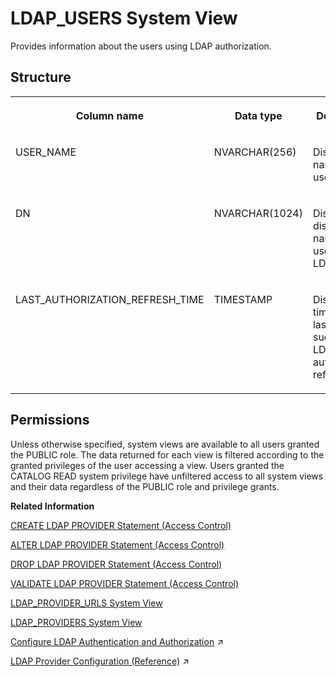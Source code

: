 <!-- loio704e5b6739d84afc886b25ebc051e199 -->

# LDAP\_USERS System View

Provides information about the users using LDAP authorization.



## Structure


<table>
<tr>
<th valign="top">

Column name

</th>
<th valign="top">

Data type

</th>
<th valign="top">

Description

</th>
</tr>
<tr>
<td valign="top">

USER\_NAME

</td>
<td valign="top">

NVARCHAR\(256\)

</td>
<td valign="top">

Displays the name of the user.

</td>
</tr>
<tr>
<td valign="top">

DN

</td>
<td valign="top">

NVARCHAR\(1024\)

</td>
<td valign="top">

Displays the distinguished name of the user in the LDAP server.

</td>
</tr>
<tr>
<td valign="top">

LAST\_AUTHORIZATION\_REFRESH\_TIME

</td>
<td valign="top">

TIMESTAMP

</td>
<td valign="top">

Displays the time of the last successful LDAP authorization refresh.

</td>
</tr>
</table>



<a name="loio704e5b6739d84afc886b25ebc051e199__section_zwj_ptb_dzb"/>

## Permissions

Unless otherwise specified, system views are available to all users granted the PUBLIC role. The data returned for each view is filtered according to the granted privileges of the user accessing a view. Users granted the CATALOG READ system privilege have unfiltered access to all system views and their data regardless of the PUBLIC role and privilege grants.

**Related Information**  


[CREATE LDAP PROVIDER Statement \(Access Control\)](../../010-SQL-Reference/012-SQL-Statements/create-ldap-provider-statement-access-control-3b72203.md "Creates an LDAP provider for use with LDAP authorization and authentication.")

[ALTER LDAP PROVIDER Statement \(Access Control\)](../../010-SQL-Reference/012-SQL-Statements/alter-ldap-provider-statement-access-control-ae9ba28.md "Updates an LDAP provider for use with LDAP authorization and authentication.")

[DROP LDAP PROVIDER Statement \(Access Control\)](../../010-SQL-Reference/012-SQL-Statements/drop-ldap-provider-statement-access-control-340e913.md "Drops an LDAP provider, and its associated credential, from the internal secure credential store.")

[VALIDATE LDAP PROVIDER Statement \(Access Control\)](../../010-SQL-Reference/012-SQL-Statements/validate-ldap-provider-statement-access-control-4181217.md "Validates an LDAP provider configuration and LDAP authentication and authorization for users of that LDAP provider.")

[LDAP\_PROVIDER\_URLS System View](ldap-provider-urls-system-view-7cf2869.md "Lists all LDAP provider URLs.")

[LDAP\_PROVIDERS System View](ldap-providers-system-view-5b54fe2.md "Lists all LDAP providers.")

[Configure LDAP Authentication and Authorization](https://help.sap.com/viewer/f9c5015e72e04fffa14d7d4f7267d897/2024_3_QRC/en-US/e98656353a694483a924d09c61a3c76d.html "Set up a connection to an LDAP server by creating an LDAP provider in SAP HANA. Depending on your requirements, you can use the LDAP server to authenticate or authorize users, or authenticate and authorize users. For LDAP-authenticated users, you can also enable automatic creation of users in SAP HANA.") :arrow_upper_right:

[LDAP Provider Configuration (Reference)](https://help.sap.com/viewer/f9c5015e72e04fffa14d7d4f7267d897/2024_3_QRC/en-US/b8406c6e363747dea9098f00648d15b5.html "To set up a connection to an LDAP server, you must create an LDAP provider in the SAP HANA database. Depending on your requirements, you can use the LDAP server to authenticate and/or authorize users. For LDAP-authenticated users, you can also enable the automatic creation of users in SAP HANA.") :arrow_upper_right:

